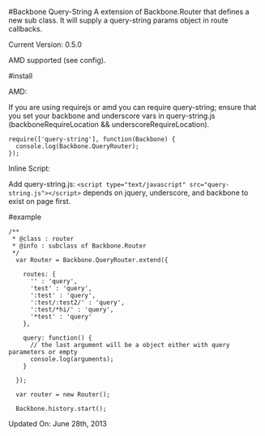#Backbone Query-String
A extension of Backbone.Router that defines a new sub class. It will supply a query-string params object in route callbacks.

Current Version: 0.5.0

AMD supported (see config).

#install

AMD:

If you are using requirejs or amd you can require query-string; ensure that you set your backbone and underscore vars in query-string.js (backboneRequireLocation && underscoreRequireLocation).

```
require(['query-string'], function(Backbone) {
  console.log(Backbone.QueryRouter);
});
```

Inline Script:

Add query-string.js:
`<script type="text/javascript" src="query-string.js"></script>`
depends on jquery, underscore, and backbone to exist on page first.

#example
```
/**
 * @class : router
 * @info : subclass of Backbone.Router
 */
  var Router = Backbone.QueryRouter.extend({

    routes: {
      '' : 'query',
      'test' : 'query',
      ':test' : 'query',
      ':test/:test2/' : 'query',
      ':test/*hi/' : 'query',
      '*test' : 'query'
    },

    query: function() {
      // the last argument will be a object either with query parameters or empty
      console.log(arguments);
    }

  });

  var router = new Router();

  Backbone.history.start();
```

Updated On: June 28th, 2013
